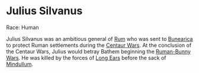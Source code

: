 # Julius Silvanus

Race: Human

Julius Silvanus was an ambitious general of [Rum](../../factions/rum.md) who was sent to [Bunearica](../../locations/bunearica.md)
to protect Ruman settlements during the [Centaur Wars](../events/centaur_wars.md). At the conclusion of the Centaur Wars, Julius would
betray Bathem beginning the [Ruman-Bunny Wars](). He was killed by the forces of [Long Ears](./longears.md) before the sack of [Mindullum](../../locations/city_mindullum.md).